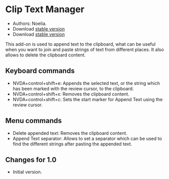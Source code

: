 # Clip Text Manager #
- Authors: Noelia.
- Download [stable version][1]
- Download [stable version][2]

This add-on is used to append text to the clipboard, what can be useful when you want to join and paste strings of text from different places.
It also allows to delete the clipboard content.

## Keyboard commands ##
- NVDA+control+shift+e: Appends the selected text, or the string which has been marked with the review cursor, to the clipboard.
- NVDA+control+shift+x: Removes the clipboard content.
- NVDA+control+shift+c: Sets the start marker for Append Text using the review cursor.

## Menu commands ##
- Delete appended text: Removes the clipboard content.
- Append Text separator: Allows to set a separator which can be used to find the different strings after pasting the appended text.

## Changes for 1.0 ##
- Initial version.

[1]: http://addons.nvda-project.org/files/get.php?file=at
[2]: http://addons.nvda-project.org/files/get.php?file=at-dev
